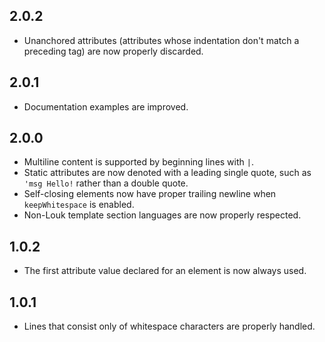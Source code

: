 2.0.2
------------------
- Unanchored attributes (attributes whose indentation don't match a preceding tag) are now properly discarded.

2.0.1
------------------
- Documentation examples are improved.

2.0.0
------------------
- Multiline content is supported by beginning lines with `|`.
- Static attributes are now denoted with a leading single quote, such as `'msg Hello!` rather than a double quote.
- Self-closing elements now have proper trailing newline when `keepWhitespace` is enabled.
- Non-Louk template section languages are now properly respected.

1.0.2
------------------
- The first attribute value declared for an element is now always used.

1.0.1
------------------
- Lines that consist only of whitespace characters are properly handled.
